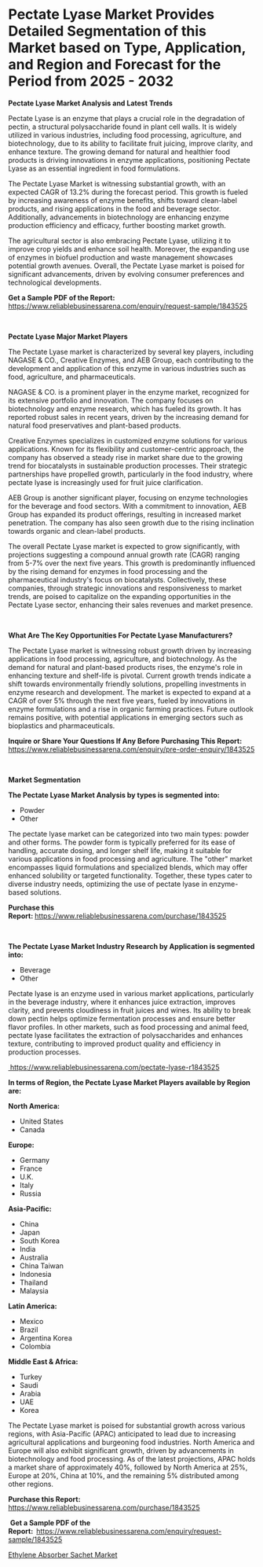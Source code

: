 <p><h1>Pectate Lyase Market Provides Detailed Segmentation of this Market based on Type, Application, and Region and Forecast for the Period from 2025 - 2032</h1></p><p><strong>Pectate Lyase Market Analysis and Latest Trends</strong></p>
<p><p>Pectate Lyase is an enzyme that plays a crucial role in the degradation of pectin, a structural polysaccharide found in plant cell walls. It is widely utilized in various industries, including food processing, agriculture, and biotechnology, due to its ability to facilitate fruit juicing, improve clarity, and enhance texture. The growing demand for natural and healthier food products is driving innovations in enzyme applications, positioning Pectate Lyase as an essential ingredient in food formulations.</p><p>The Pectate Lyase Market is witnessing substantial growth, with an expected CAGR of 13.2% during the forecast period. This growth is fueled by increasing awareness of enzyme benefits, shifts toward clean-label products, and rising applications in the food and beverage sector. Additionally, advancements in biotechnology are enhancing enzyme production efficiency and efficacy, further boosting market growth.</p><p>The agricultural sector is also embracing Pectate Lyase, utilizing it to improve crop yields and enhance soil health. Moreover, the expanding use of enzymes in biofuel production and waste management showcases potential growth avenues. Overall, the Pectate Lyase market is poised for significant advancements, driven by evolving consumer preferences and technological developments.</p></p>
<p><strong>Get a Sample PDF of the Report:&nbsp;</strong> <a href="https://www.reliablebusinessarena.com/enquiry/request-sample/1843525?utm_campaign=3183&utm_medium=2&utm_source=Github&utm_content=ia&utm_term=02042025&utm_id=pectate-lyase">https://www.reliablebusinessarena.com/enquiry/request-sample/1843525</a></p>
<p>&nbsp;</p>
<p><strong>Pectate Lyase Major Market Players</strong></p>
<p><p>The Pectate Lyase market is characterized by several key players, including NAGASE & CO., Creative Enzymes, and AEB Group, each contributing to the development and application of this enzyme in various industries such as food, agriculture, and pharmaceuticals.</p><p>NAGASE & CO. is a prominent player in the enzyme market, recognized for its extensive portfolio and innovation. The company focuses on biotechnology and enzyme research, which has fueled its growth. It has reported robust sales in recent years, driven by the increasing demand for natural food preservatives and plant-based products.</p><p>Creative Enzymes specializes in customized enzyme solutions for various applications. Known for its flexibility and customer-centric approach, the company has observed a steady rise in market share due to the growing trend for biocatalysts in sustainable production processes. Their strategic partnerships have propelled growth, particularly in the food industry, where pectate lyase is increasingly used for fruit juice clarification.</p><p>AEB Group is another significant player, focusing on enzyme technologies for the beverage and food sectors. With a commitment to innovation, AEB Group has expanded its product offerings, resulting in increased market penetration. The company has also seen growth due to the rising inclination towards organic and clean-label products.</p><p>The overall Pectate Lyase market is expected to grow significantly, with projections suggesting a compound annual growth rate (CAGR) ranging from 5-7% over the next five years. This growth is predominantly influenced by the rising demand for enzymes in food processing and the pharmaceutical industry's focus on biocatalysts. Collectively, these companies, through strategic innovations and responsiveness to market trends, are poised to capitalize on the expanding opportunities in the Pectate Lyase sector, enhancing their sales revenues and market presence.</p></p>
<p>&nbsp;</p>
<p><strong>What Are The Key Opportunities For Pectate Lyase Manufacturers?</strong></p>
<p><p>The Pectate Lyase market is witnessing robust growth driven by increasing applications in food processing, agriculture, and biotechnology. As the demand for natural and plant-based products rises, the enzyme's role in enhancing texture and shelf-life is pivotal. Current growth trends indicate a shift towards environmentally friendly solutions, propelling investments in enzyme research and development. The market is expected to expand at a CAGR of over 5% through the next five years, fueled by innovations in enzyme formulations and a rise in organic farming practices. Future outlook remains positive, with potential applications in emerging sectors such as bioplastics and pharmaceuticals.</p></p>
<p><strong>Inquire or Share Your Questions If Any Before Purchasing This Report:</strong> <a href="https://www.reliablebusinessarena.com/enquiry/pre-order-enquiry/1843525?utm_campaign=3183&utm_medium=2&utm_source=Github&utm_content=ia&utm_term=02042025&utm_id=pectate-lyase">https://www.reliablebusinessarena.com/enquiry/pre-order-enquiry/1843525</a></p>
<p>&nbsp;</p>
<p><strong>Market Segmentation</strong></p>
<p><strong>The Pectate Lyase Market Analysis by types is segmented into:</strong></p>
<p><ul><li>Powder</li><li>Other</li></ul></p>
<p><p>The pectate lyase market can be categorized into two main types: powder and other forms. The powder form is typically preferred for its ease of handling, accurate dosing, and longer shelf life, making it suitable for various applications in food processing and agriculture. The "other" market encompasses liquid formulations and specialized blends, which may offer enhanced solubility or targeted functionality. Together, these types cater to diverse industry needs, optimizing the use of pectate lyase in enzyme-based solutions.</p></p>
<p><strong>Purchase this Report:&nbsp;</strong><a href="https://www.reliablebusinessarena.com/purchase/1843525?utm_campaign=3183&utm_medium=2&utm_source=Github&utm_content=ia&utm_term=02042025&utm_id=pectate-lyase">https://www.reliablebusinessarena.com/purchase/1843525</a></p>
<p>&nbsp;</p>
<p><strong>The Pectate Lyase Market Industry Research by Application is segmented into:</strong></p>
<p><ul><li>Beverage</li><li>Other</li></ul></p>
<p><p>Pectate lyase is an enzyme used in various market applications, particularly in the beverage industry, where it enhances juice extraction, improves clarity, and prevents cloudiness in fruit juices and wines. Its ability to break down pectin helps optimize fermentation processes and ensure better flavor profiles. In other markets, such as food processing and animal feed, pectate lyase facilitates the extraction of polysaccharides and enhances texture, contributing to improved product quality and efficiency in production processes.</p></p>
<p><a href="https://www.reliablebusinessarena.com/pectate-lyase-r1843525?utm_campaign=3183&utm_medium=2&utm_source=Github&utm_content=ia&utm_term=02042025&utm_id=pectate-lyase">&nbsp;https://www.reliablebusinessarena.com/pectate-lyase-r1843525</a></p>
<p><strong>In terms of Region, the Pectate Lyase Market Players available by Region are:</strong></p>
<p>
    <p> <strong> North America: </strong>
        <ul>
            <li>United States</li>
            <li>Canada</li>
        </ul>
        </p> 
    <p> <strong> Europe: </strong>
        <ul>
            <li>Germany</li>
            <li>France</li>
            <li>U.K.</li>
            <li>Italy</li>
            <li>Russia</li>
        </ul>
        </p> 
    <p> <strong> Asia-Pacific: </strong>
        <ul>
            <li>China</li>
            <li>Japan</li>
            <li>South Korea</li>
            <li>India</li>
            <li>Australia</li>
            <li>China Taiwan</li>
            <li>Indonesia</li>
            <li>Thailand</li>
            <li>Malaysia</li>
        </ul>
        </p> 
    <p> <strong> Latin America: </strong>
        <ul>
            <li>Mexico</li>
            <li>Brazil</li>
            <li>Argentina Korea</li>
            <li>Colombia</li>
        </ul>
        </p> 
    <p> <strong> Middle East & Africa: </strong>
        <ul>
            <li>Turkey</li>
            <li>Saudi</li>
            <li>Arabia</li>
            <li>UAE</li>
            <li>Korea</li>
        </ul>
    </p>
    </p>
<p><p>The Pectate Lyase market is poised for substantial growth across various regions, with Asia-Pacific (APAC) anticipated to lead due to increasing agricultural applications and burgeoning food industries. North America and Europe will also exhibit significant growth, driven by advancements in biotechnology and food processing. As of the latest projections, APAC holds a market share of approximately 40%, followed by North America at 25%, Europe at 20%, China at 10%, and the remaining 5% distributed among other regions.</p></p>
<p><strong>Purchase this Report: </strong><a href="https://www.reliablebusinessarena.com/purchase/1843525?utm_campaign=3183&utm_medium=2&utm_source=Github&utm_content=ia&utm_term=02042025&utm_id=pectate-lyase">https://www.reliablebusinessarena.com/purchase/1843525</a></p>
<p>&nbsp;<strong>Get a Sample PDF of the Report:&nbsp;&nbsp;</strong><a href="https://www.reliablebusinessarena.com/enquiry/request-sample/1843525?utm_campaign=3183&utm_medium=2&utm_source=Github&utm_content=ia&utm_term=02042025&utm_id=pectate-lyase">https://www.reliablebusinessarena.com/enquiry/request-sample/1843525</a></p>
<p><strong></strong></p>
<p><p><a href="https://github.com/miottaredlin79/Market-Research-Report-List-1/blob/main/ethylene-absorber-sachet-market.md?utm_campaign=3183&utm_medium=2&utm_source=Github&utm_content=ia&utm_term=02042025&utm_id=pectate-lyase">Ethylene Absorber Sachet Market</a></p></p>